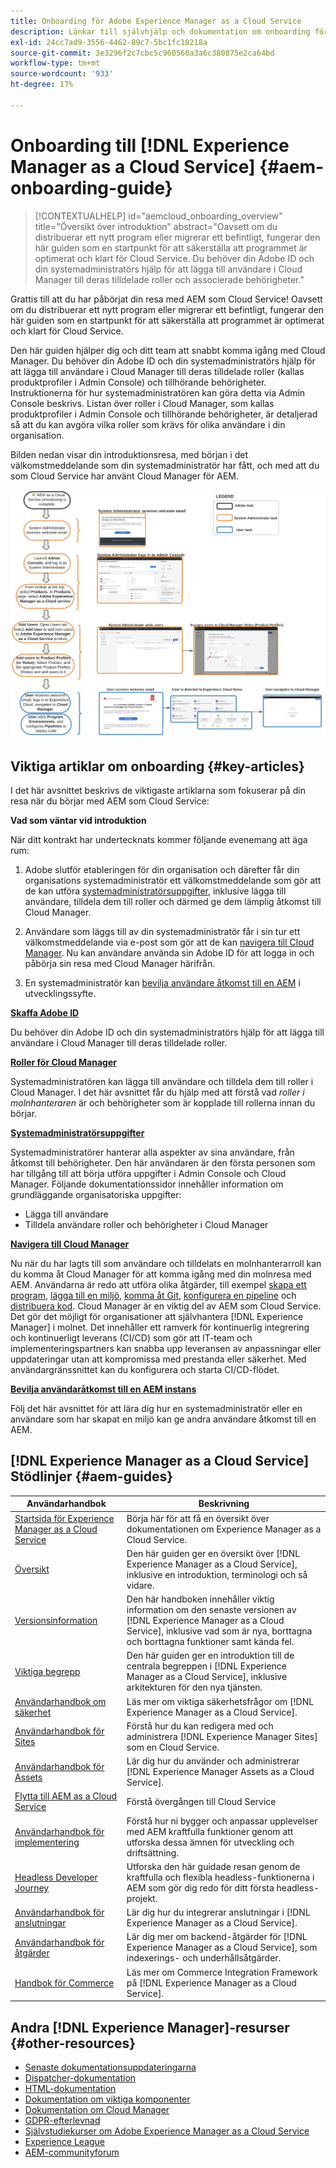 ```yaml
---
title: Onboarding för Adobe Experience Manager as a Cloud Service
description: Länkar till självhjälp och dokumentation om onboarding för Adobe Experience Manager as a Cloud Service
exl-id: 24cc7ad9-3556-4462-89c7-5bc1fc18218a
source-git-commit: 3e3296f2c7cbc5c960560a3a6c380875e2ca64bd
workflow-type: tm+mt
source-wordcount: '933'
ht-degree: 17%

---
```


# Onboarding till [!DNL Experience Manager as a Cloud Service] {#aem-onboarding-guide}

>[!CONTEXTUALHELP]
>id="aemcloud_onboarding_overview"
>title="Översikt över introduktion"
>abstract="Oavsett om du distribuerar ett nytt program eller migrerar ett befintligt, fungerar den här guiden som en startpunkt för att säkerställa att programmet är optimerat och klart för Cloud Service. Du behöver din Adobe ID och din systemadministratörs hjälp för att lägga till användare i Cloud Manager till deras tilldelade roller och associerade behörigheter."

Grattis till att du har påbörjat din resa med AEM som Cloud Service! Oavsett om du distribuerar ett nytt program eller migrerar ett befintligt, fungerar den här guiden som en startpunkt för att säkerställa att programmet är optimerat och klart för Cloud Service.

Den här guiden hjälper dig och ditt team att snabbt komma igång med Cloud Manager. Du behöver din Adobe ID och din systemadministratörs hjälp för att lägga till användare i Cloud Manager till deras tilldelade roller (kallas produktprofiler i Admin Console) och tillhörande behörigheter. Instruktionerna för hur systemadministratören kan göra detta via Admin Console beskrivs. Listan över roller i Cloud Manager, som kallas produktprofiler i Admin Console och tillhörande behörigheter, är detaljerad så att du kan avgöra vilka roller som krävs för olika användare i din organisation.

Bilden nedan visar din introduktionsresa, med början i det välkomstmeddelande som din systemadministratör har fått, och med att du som Cloud Service har använt Cloud Manager för AEM.

![](/help/onboarding/what-is-required/assets/cust-journey.png)

## Viktiga artiklar om onboarding {#key-articles}

I det här avsnittet beskrivs de viktigaste artiklarna som fokuserar på din resa när du börjar med AEM som Cloud Service:

**Vad som väntar vid introduktion**

När ditt kontrakt har undertecknats kommer följande evenemang att äga rum:

1. Adobe slutför etableringen för din organisation och därefter får din organisations systemadministratör ett välkomstmeddelande som gör att de kan utföra [systemadministratörsuppgifter](/help/onboarding/what-is-required/add-users-assign-cm-roles.md), inklusive lägga till användare, tilldela dem till roller och därmed ge dem lämplig åtkomst till Cloud Manager.

1. Användare som läggs till av din systemadministratör får i sin tur ett välkomstmeddelande via e-post som gör att de kan [navigera till Cloud Manager](/help/onboarding/what-is-required/navigate-to-cloud-manager.md). Nu kan användare använda sin Adobe ID för att logga in och påbörja sin resa med Cloud Manager härifrån.

1. En systemadministratör kan [bevilja användare åtkomst till en AEM](/help/onboarding/what-is-required/accessing-aem-instance.md) i utvecklingssyfte.

**[Skaffa Adobe ID](/help/onboarding/what-is-required/get-your-adobe-id.md)**

Du behöver din Adobe ID och din systemadministratörs hjälp för att lägga till användare i Cloud Manager till deras tilldelade roller.

**[Roller för Cloud Manager](/help/onboarding/what-is-required/user-roles-permissions.md)**

Systemadministratören kan lägga till användare och tilldela dem till roller i Cloud Manager. I det här avsnittet får du hjälp med att förstå vad *roller i molnhanteraren* är och behörigheter som är kopplade till rollerna innan du börjar.

**[Systemadministratörsuppgifter](/help/onboarding/what-is-required/add-users-assign-cm-roles.md)**

Systemadministratörer hanterar alla aspekter av sina användare, från åtkomst till behörigheter. Den här användaren är den första personen som har tillgång till att börja utföra uppgifter i Admin Console och Cloud Manager.
Följande dokumentationssidor innehåller information om grundläggande organisatoriska uppgifter:

* Lägga till användare
* Tilldela användare roller och behörigheter i Cloud Manager

**[Navigera till Cloud Manager](/help/onboarding/what-is-required/navigate-to-cloud-manager.md)**

Nu när du har lagts till som användare och tilldelats en molnhanterarroll kan du komma åt Cloud Manager för att komma igång med din molnresa med AEM. Användarna är redo att utföra olika åtgärder, till exempel [skapa ett program](/help/onboarding/getting-access-to-aem-in-cloud/understand-program-types.md), [lägga till en miljö](/help/implementing/cloud-manager/manage-environments.md), [komma åt Git](/help/implementing/cloud-manager/accessing-git.md), [konfigurera en pipeline](/help/implementing/cloud-manager/configure-pipeline.md) och [distribuera kod](/help/implementing/cloud-manager/deploy-code.md).
Cloud Manager är en viktig del av AEM som Cloud Service. Det gör det möjligt för organisationer att självhantera [!DNL Experience Manager] i molnet. Det innehåller ett ramverk för kontinuerlig integrering och kontinuerligt leverans (CI/CD) som gör att IT-team och implementeringspartners kan snabba upp leveransen av anpassningar eller uppdateringar utan att kompromissa med prestanda eller säkerhet. Med användargränssnittet kan du konfigurera och starta CI/CD-flödet.

**[Bevilja användaråtkomst till en AEM instans](/help/onboarding/what-is-required/accessing-aem-instance.md)**

Följ det här avsnittet för att lära dig hur en systemadministratör eller en användare som har skapat en miljö kan ge andra användare åtkomst till en AEM.

## [!DNL Experience Manager as a Cloud Service] Stödlinjer  {#aem-guides}

| Användarhandbok | Beskrivning |
|---|---|
| [Startsida för Experience Manager as a Cloud Service](/help/landing/home.md) | Börja här för att få en översikt över dokumentationen om Experience Manager as a Cloud Service. |
| [Översikt](/help/overview/home.md) | Den här guiden ger en översikt över [!DNL Experience Manager as a Cloud Service], inklusive en introduktion, terminologi och så vidare. |
| [Versionsinformation](/help/release-notes/home.md) | Den här handboken innehåller viktig information om den senaste versionen av [!DNL Experience Manager as a Cloud Service], inklusive vad som är nya, borttagna och borttagna funktioner samt kända fel. |
| [Viktiga begrepp](/help/core-concepts/home.md) | Den här guiden ger en introduktion till de centrala begreppen i [!DNL Experience Manager as a Cloud Service], inklusive arkitekturen för den nya tjänsten. |
| [Användarhandbok om säkerhet](/help/security/home.md) | Läs mer om viktiga säkerhetsfrågor om [!DNL Experience Manager as a Cloud Service]. |
| [Användarhandbok för Sites](/help/sites-cloud/home.md) | Förstå hur du kan redigera med och administrera [!DNL Experience Manager Sites] som en Cloud Service. |
| [Användarhandbok för Assets](/help/assets/home.md) | Lär dig hur du använder och administrerar [!DNL Experience Manager Assets as a Cloud Service]. |
| [Flytta till AEM as a Cloud Service](/help/move-to-cloud-service/home.md) | Förstå övergången till Cloud Service |
| [Användarhandbok för implementering](/help/implementing/home.md) | Förstå hur ni bygger och anpassar upplevelser med AEM kraftfulla funktioner genom att utforska dessa ämnen för utveckling och driftsättning. |
| [Headless Developer Journey](/help/journey-headless/developer/overview.md) | Utforska den här guidade resan genom de kraftfulla och flexibla headless-funktionerna i AEM som gör dig redo för ditt första headless-projekt. |
| [Användarhandbok för anslutningar](/help/connectors/home.md) | Lär dig hur du integrerar anslutningar i [!DNL Experience Manager as a Cloud Service]. |
| [Användarhandbok för åtgärder](/help/operations/home.md) | Lär dig mer om backend-åtgärder för [!DNL Experience Manager as a Cloud Service], som indexerings- och underhållsåtgärder. |
| [Handbok för Commerce](/help/commerce-cloud/home.md) | Läs mer om Commerce Integration Framework på [!DNL Experience Manager as a Cloud Service]. |

## Andra [!DNL Experience Manager]-resurser {#other-resources}

* [Senaste dokumentationsuppdateringarna](https://helpx.adobe.com/experience-manager/documentation-updates.html#AEMasaCloudService)
* [Dispatcher-dokumentation](/help/implementing/dispatcher/overview.md)
* [HTML-dokumentation](https://experienceleague.adobe.com/docs/experience-manager-htl/using/overview.html)
* [Dokumentation om viktiga komponenter](https://experienceleague.adobe.com/docs/experience-manager-core-components/using/introduction.html)
* [Dokumentation om Cloud Manager](https://experienceleague.adobe.com/docs/experience-manager-cloud-service/onboarding/getting-access/cloud-service-programs/first-time-login.html)
* [GDPR-efterlevnad](/help/onboarding/data-privacy-and-protection-readiness/aem-readiness.md)
* [Självstudiekurser om Adobe Experience Manager as a Cloud Service](https://experienceleague.adobe.com/docs/experience-manager-learn/cloud-service/overview.html)
* [Experience League](https://guided.adobe.com/?promoid=K42KVXHD&amp;mv=other#solutions/experience-manager)
* [AEM-communityforum](https://forums.adobe.com/community/experience-cloud/marketing-cloud/experience-manager)
